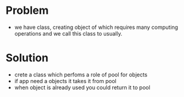 
# Problem

- we have class, creating object of which requires many computing operations and we call this class to usually.

# Solution

- crete a class which perfoms a role of pool for objects
- if app need a objects it takes it from pool
- when object is already used you could return it to pool
